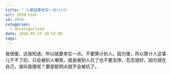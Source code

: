 ```yaml
---
title: " 人傻就要老实一点\t\t"
url: 2039.html
id: 2039
categories:
  - Uncategorized
date: 2016-05-15 19:53:09
tags:
---
```


我很傻，这我知道。所以就要老实一点。不要算计别人。因为傻，所以算计人这事儿干不了的，只会被别人嘲笑。就是被别人坑了也不要去挣，忍忍就好。因为错在自己，谁叫我傻呢？要是聪明点就不会被坑了。